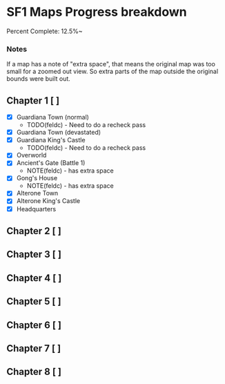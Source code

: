 # SF1 Maps Progress breakdown

Percent Complete: 12.5%~

### Notes

If a map has a note of "extra space", that means the original map was too small for a zoomed out view. So extra parts of the map outside the original bounds were built out.

## Chapter 1 [ ]
* [X] Guardiana Town (normal)
  * TODO(feldc) - Need to do a recheck pass
* [X] Guardiana Town (devastated)
* [X] Guardiana King's Castle
  * TODO(feldc) - Need to do a recheck pass
* [X] Overworld
* [X] Ancient's Gate (Battle 1) 
  * NOTE(feldc) - has extra space
* [X] Gong's House
  * NOTE(feldc) - has extra space
* [X] Alterone Town
* [X] Alterone King's Castle
* [X] Headquarters

## Chapter 2 [ ]

## Chapter 3 [ ]

## Chapter 4 [ ]

## Chapter 5 [ ]

## Chapter 6 [ ]

## Chapter 7 [ ]

## Chapter 8 [ ]
